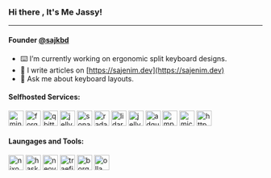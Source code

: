 ### Hi there , It's Me Jassy!
---
#### Founder [@sajkbd](https://sajkbd.io)

- ⌨️ I’m currently working on ergonomic split keyboard designs.
- 📝 I write articles on [https://sajenim.dev](https://sajenim.dev)
- 💬 Ask me about keyboard layouts.

#### Selfhosted Services:
<p align="left">
    <a href="https://www.minecraft.net/en-us/" target="_blank" rel="noreferrer"> <img src="https://cdn.jsdelivr.net/gh/walkxcode/dashboard-icons/svg/minecraft.svg" alt="minecraft" height="30" /></a>
    <a href="https://forgejo.org/" target="_blank" rel="noreferrer"> <img src="https://cdn.jsdelivr.net/gh/walkxcode/dashboard-icons/svg/forgejo.svg" alt="forgejo" height="30" /></a>
    <a href="https://www.qbittorrent.org/" target="_blank" rel="noreferrer"> <img src="https://cdn.jsdelivr.net/gh/walkxcode/dashboard-icons/svg/qbittorrent.svg" alt="qbittorrent" height="30" /></a>
    <a href="https://jellyfin.org/" target="_blank" rel="noreferrer"> <img src="https://cdn.jsdelivr.net/gh/walkxcode/dashboard-icons/svg/jellyfin.svg" alt="jellyfin" height="30" /></a>
    <a href="https://sonarr.tv/" target="_blank" rel="noreferrer"> <img src="https://cdn.jsdelivr.net/gh/walkxcode/dashboard-icons/svg/sonarr.svg" alt="sonarr" height="30" /></a>
    <a href="https://radarr.video/" target="_blank" rel="noreferrer"> <img src="https://cdn.jsdelivr.net/gh/walkxcode/dashboard-icons/svg/radarr.svg" alt="radarr" height="30" /></a>
    <a href="https://lidarr.audio/" target="_blank" rel="noreferrer"> <img src="https://cdn.jsdelivr.net/gh/walkxcode/dashboard-icons/svg/lidarr.svg" alt="lidarr" height="30" /></a>
    <a href="https://github.com/Fallenbagel/jellyseerr/" target="_blank" rel="noreferrer"> <img src="https://cdn.jsdelivr.net/gh/walkxcode/dashboard-icons/svg/jellyseerr.svg" alt="jellyseerr" height="30" /></a>
    <a href="https://adguard.com/" target="_blank" rel="noreferrer"> <img src="https://cdn.jsdelivr.net/gh/walkxcode/dashboard-icons/svg/adguard-home.svg" alt="adguard" height="30" /></a>
    <a href="https://www.musicpd.org/" target="_blank" rel="noreferrer"> <img src="https://cdn.jsdelivr.net/gh/PapirusDevelopmentTeam/papirus_icons/src/apps_mpd.svg" alt="mpd" height="30" /></a>
    <a href="https://microbin.eu/" target="_blank" rel="noreferrer"> <img src="https://cdn.jsdelivr.net/gh/walkxcode/dashboard-icons/png/microbin.png" alt="microbin" height="30" /></a>
    <a href="https://httpd.apache.org/" target="_blank" rel="noreferrer"> <img src="https://cdn.jsdelivr.net/gh/walkxcode/dashboard-icons/svg/apache.svg" alt="httpd" height="30" /></a>
</p>

#### Laungages and Tools:
<p align="left">
    <a href="https://nixos.org/" target="_blank" rel="noreferrer"> <img src="https://cdn.jsdelivr.net/gh/devicons/devicon@latest/icons/nixos/nixos-original.svg" alt="nixos" height="30" /></a>
    <a href="https://www.haskell.org/" target="_blank" rel="noreferrer"> <img src="https://cdn.jsdelivr.net/gh/devicons/devicon@latest/icons/haskell/haskell-original.svg" alt="haskell" height="30" /></a>
    <a href="https://neovim.io/" target="_blank" rel="noreferrer"> <img src="https://cdn.jsdelivr.net/gh/devicons/devicon@latest/icons/neovim/neovim-original.svg" alt="neovim" height="30" /></a>
    <a href="https://traefik.io/" target="_blank" rel="noreferrer"> <img src="https://cdn.jsdelivr.net/gh/devicons/devicon@latest/icons/traefikproxy/traefikproxy-original.svg" alt="traefik" height="30" /></a>
    <a href="https://www.borgbackup.org/" target="_blank" rel="noreferrer"> <img src="https://cdn.jsdelivr.net/gh/walkxcode/dashboard-icons/svg/borg.svg" alt="borg" height="30" /></a>
    <a href="https://www.ollama.com/" target="_blank" rel="noreferrer"> <img src="https://cdn.jsdelivr.net/gh/walkxcode/dashboard-icons/svg/ollama.svg" alt="ollama" height="30" /></a>
</p>
